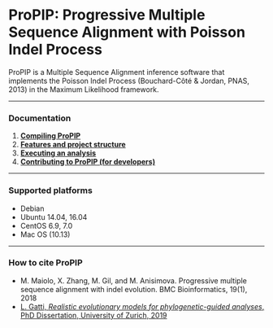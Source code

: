 # ProPIP: Progressive Multiple Sequence Alignment with Poisson Indel Process

ProPIP is a Multiple Sequence Alignment inference software that implements the Poisson Indel Process (Bouchard-Côté & Jordan, PNAS, 2013) in the Maximum Likelihood framework.


---

### Documentation

1. **[Compiling ProPIP](https://github.com/acg-team/ProPIP/blob/master/ProPIP.wiki/Compiling/Index.md)**
2. **[Features and project structure](https://github.com/acg-team/ProPIP/tree/master/ProPIP.wiki/Features/Index.md)**
3. **[Executing an analysis](https://github.com/acg-team/ProPIP/tree/master/ProPIP.wiki/Examples/Index.md)**
4. **[Contributing to ProPIP (for developers)](https://github.com/acg-team/ProPIP/tree/master/ProPIP.wiki/Developers/Index.md)**

---
### Supported platforms

- Debian
- Ubuntu 14.04, 16.04
- CentOS 6.9, 7.0
- Mac OS (10.13)

---

### How to cite ProPIP

- M. Maiolo, X. Zhang, M. Gil, and M. Anisimova. Progressive multiple sequence alignment with indel evolution. BMC Bioinformatics, 19(1), 2018
- [L. Gatti, *Realistic evolutionary models for phylogenetic-guided analyses*, PhD Dissertation, University of Zurich, 2019](https://opac.nebis.ch/F/?local_base=NEBIS&CON_LNG=GER&func=find-b&find_code=SYS&request=011452190)

